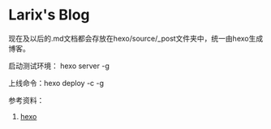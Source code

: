# Larix's Blog

现在及以后的.md文档都会存放在hexo/source/_post文件夹中，统一由hexo生成博客。

启动测试环境： hexo server -g

上线命令：hexo deploy -c -g

参考资料：

1. [hexo](https://hexo.io/)
